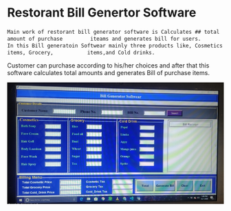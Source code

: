 # Restorant Bill Genertor Software
    Main work of restorant bill generator software is Calculates ## total amount of purchase         iteams and generates bill for users.
    In this Bill generatoin Softwear mainly three products like, Cosmetics items, Grocery,           items,and Cold drinks.
Customer can purchase according to his/her choices and after that this software calculates total amounts and generates Bill of purchase items.


![alt text](https://github.com/Repidex/GUI-Applications/blob/master/Restorant%20Bill%20Generator/Restro_Pic.jpg)
